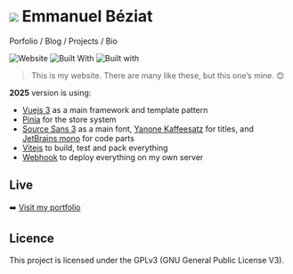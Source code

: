 # ![](public/favicons/favicon-32x32.png) Emmanuel Béziat

Porfolio / Blog / Projects / Bio

![Website](https://img.shields.io/website-up-down-green-red/http/shields.io.svg?maxAge=2592000) ![Built With](https://img.shields.io/badge/built_with-vue.js-green.svg?style=flat
) ![Built with](https://img.shields.io/badge/built_with-vitejs-blue.svg?style=flat)

> This is my website. There are many like these, but this one’s mine. 😊

**2025** version is using:
* [Vuejs 3](https://vuejs.org/) as a main framework and template pattern
* [Pinia](https://pinia.vuejs.org/) for the store system
* [Source Sans 3](https://fonts.google.com/specimen/Source+Sans+3) as a main font, [Yanone Kaffeesatz](https://www.yanone.de/fonts/kaffeesatz/) for titles, and [JetBrains mono](https://www.jetbrains.com/fr-fr/lp/mono/) for code parts
* [Vitejs](https://vitejs.dev/) to build, test and pack everything
* [Webhook](https://github.com/adnanh/webhook) to deploy everything on my own server

## Live
➡️ [Visit my portfolio](https://www.emmanuelbeziat.com)

## Licence
This project is licensed under the GPLv3 (GNU General Public License V3).
